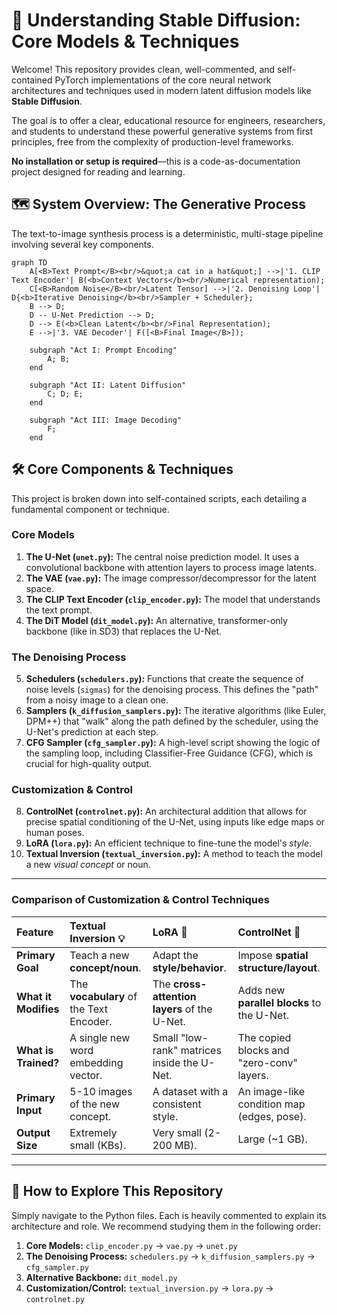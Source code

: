 # 🧠 Understanding Stable Diffusion: Core Models & Techniques

Welcome! This repository provides clean, well-commented, and self-contained PyTorch implementations of the core neural network architectures and techniques used in modern latent diffusion models like **Stable Diffusion**.

The goal is to offer a clear, educational resource for engineers, researchers, and students to understand these powerful generative systems from first principles, free from the complexity of production-level frameworks.

**No installation or setup is required**—this is a code-as-documentation project designed for reading and learning.

## 🗺️ System Overview: The Generative Process

The text-to-image synthesis process is a deterministic, multi-stage pipeline involving several key components.


```mermaid
graph TD
    A[<B>Text Prompt</B><br/>&quot;a cat in a hat&quot;] -->|'1. CLIP Text Encoder'| B(<b>Context Vectors</b><br/>Numerical representation);
    C[<B>Random Noise</B><br/>Latent Tensor] -->|'2. Denoising Loop'| D{<b>Iterative Denoising</b><br/>Sampler + Scheduler};
    B --> D;
    D -- U-Net Prediction --> D;
    D --> E(<b>Clean Latent</b><br/>Final Representation);
    E -->|'3. VAE Decoder'| F([<B>Final Image</B>]);

    subgraph "Act I: Prompt Encoding"
        A; B;
    end

    subgraph "Act II: Latent Diffusion"
        C; D; E;
    end

    subgraph "Act III: Image Decoding"
        F;
    end
```


## 🛠️ Core Components & Techniques

This project is broken down into self-contained scripts, each detailing a fundamental component or technique.

### Core Models
1.  **The U-Net (`unet.py`):** The central noise prediction model. It uses a convolutional backbone with attention layers to process image latents.
2.  **The VAE (`vae.py`):** The image compressor/decompressor for the latent space.
3.  **The CLIP Text Encoder (`clip_encoder.py`):** The model that understands the text prompt.
4.  **The DiT Model (`dit_model.py`):** An alternative, transformer-only backbone (like in SD3) that replaces the U-Net.

### The Denoising Process
5.  **Schedulers (`schedulers.py`):** Functions that create the sequence of noise levels (`sigmas`) for the denoising process. This defines the "path" from a noisy image to a clean one.
6.  **Samplers (`k_diffusion_samplers.py`):** The iterative algorithms (like Euler, DPM++) that "walk" along the path defined by the scheduler, using the U-Net's prediction at each step.
7.  **CFG Sampler (`cfg_sampler.py`):** A high-level script showing the logic of the sampling loop, including Classifier-Free Guidance (CFG), which is crucial for high-quality output.

### Customization & Control
8.  **ControlNet (`controlnet.py`):** An architectural addition that allows for precise spatial conditioning of the U-Net, using inputs like edge maps or human poses.
9.  **LoRA (`lora.py`):** An efficient technique to fine-tune the model's *style*.
10. **Textual Inversion (`textual_inversion.py`):** A method to teach the model a new *visual concept* or noun.

---
### Comparison of Customization & Control Techniques

| Feature | **Textual Inversion** 💡 | **LoRA** 🎨 | **ControlNet** 📐 |
| :--- | :--- | :--- | :--- |
| **Primary Goal** | Teach a new **concept/noun**. | Adapt the **style/behavior**. | Impose **spatial structure/layout**. |
| **What it Modifies** | The **vocabulary** of the Text Encoder. | The **cross-attention layers** of the U-Net. | Adds new **parallel blocks** to the U-Net. |
| **What is Trained?** | A single new word embedding vector. | Small "low-rank" matrices inside the U-Net. | The copied blocks and "zero-conv" layers. |
| **Primary Input** | 5-10 images of the new concept. | A dataset with a consistent style. | An image-like condition map (edges, pose). |
| **Output Size** | Extremely small (KBs). | Very small (2-200 MB). | Large (~1 GB). |

---

## 🚀 How to Explore This Repository

Simply navigate to the Python files. Each is heavily commented to explain its architecture and role. We recommend studying them in the following order:

1.  **Core Models:** `clip_encoder.py` → `vae.py` → `unet.py`
2.  **The Denoising Process:** `schedulers.py` → `k_diffusion_samplers.py` → `cfg_sampler.py`
3.  **Alternative Backbone:** `dit_model.py`
4.  **Customization/Control:** `textual_inversion.py` → `lora.py` → `controlnet.py`
